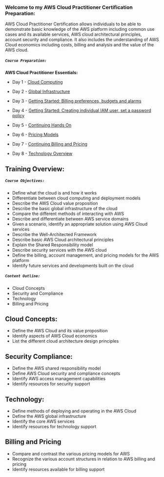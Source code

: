 ### Welcome to my AWS Cloud Practitioner Certification Preparation:

AWS Cloud Practitioner Certification allows individuals to be able to demonstrate basic knowledge of the AWS platform including common use cases and its available services, AWS cloud architectural principles, account security and compliance. It also includes the understanding of AWS Cloud economics including costs, billing and analysis and the value of the AWS cloud.

##### `Course Preparation:` 

**AWS Cloud Practitioner Essentials:**

- Day 1 - [Cloud Computing](https://github.com/sohaibsohail98/AWS_Cloud_Practitioner/blob/master/AWS-Day1.MD)

- Day 2 - [Global Infrastructure](https://github.com/sohaibsohail98/AWS_Cloud_Practitioner/blob/master/AWS-Day2.MD)

- Day 3 - [Getting Started: Billing preferences, budgets and alarms](https://github.com/sohaibsohail98/AWS_Cloud_Practitioner/blob/master/AWS-Day3.MD)

- Day 4 - [Getting Started: Creating individual IAM user, set a password policy](https://github.com/sohaibsohail98/AWS_Cloud_Practitioner/blob/master/AWS-Day4.MD)

- Day 5 - [Continuing Hands On](https://github.com/sohaibsohail98/AWS_Cloud_Practitioner/blob/master/AWS-Day5.MD)

- Day 6 - [Pricing Models](https://github.com/sohaibsohail98/AWS_Cloud_Practitioner/blob/master/AWS-Day6.MD)

- Day 7 - [Continuing Billing and Pricing](https://github.com/sohaibsohail98/AWS_Cloud_Practitioner/blob/master/AWS-Day7.MD)

- Day 8 - [Technology Overview](https://github.com/sohaibsohail98/AWS_Cloud_Practitioner/blob/master/AWS-Day8.MD)

## Training Overview: 

##### `Course Objectives:` 

- Define what the cloud is and how it works 
- Differentiate between cloud computing and deployment models 
- Describe the AWS Cloud value proposition 
- Describe the basic global infrastructure of the cloud 
- Compare the different methods of interacting with AWS 
- Describe and differentiate between AWS service domains 
- Given a scenario, identify an appropriate solution using AWS Cloud services
- Describe the Well-Architected Framework 
- Describe basic AWS Cloud architectural principles 
- Explain the Shared Responsibility model 
- Describe security services with the AWS cloud 
- Define the billing, account management, and pricing models for the AWS platform 
- Identify future services and developments built on the cloud   



##### `Content Outline:` 

- Cloud Concepts
- Security and Compliance
- Technology
- Billing and Pricing

## Cloud Concepts: 

- Define the AWS Cloud and its value proposition
- Identify aspects of AWS Cloud economics
- List the different cloud architecture design principles

## Security Compliance: 

- Define the AWS shared responsibility model
- Define AWS Cloud security and compliance concepts
- Identify AWS access management capabilities
- Identify resources for security support

## Technology:

- Define methods of deploying and operating in the AWS Cloud
- Define the AWS global infrastructure
- Identify the core AWS services
- Identify resources for technology support

## Billing and Pricing
- Compare and contrast the various pricing models for AWS
- Recognize the various account structures in relation to AWS billing and pricing
- Identify resources available for billing support

